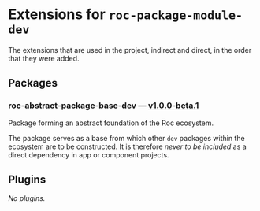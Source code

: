 # Extensions for `roc-package-module-dev`

The extensions that are used in the project, indirect and direct, in the order that they were added.

## Packages
### roc-abstract-package-base-dev — [v1.0.0-beta.1](https://www.npmjs.com/package/roc-abstract-package-base-dev)
Package forming an abstract foundation of the Roc ecosystem.

The package serves as a base from which other `dev` packages within the ecosystem are to be constructed.
It is therefore _never to be included_ as a direct dependency in app or component projects.

## Plugins
_No plugins._
